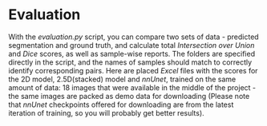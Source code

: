 # Evaluation

With the *evaluation.py* script, you can compare two sets of data - predicted segmentation and ground truth, and calculate total *Intersection over Union* and *Dice* scores, as well as sample-wise reports. The folders are specified directly in the script, and the names of samples should match to correctly identify corresponding pairs. 
Here are placed *Excel* files with the scores for the 2D model, 2.5D(stacked) model and *nnUnet*, trained on the same amount of data: 18 images that were available in the middle of the project - the same images are packed as demo data for downloading (Please note that *nnUnet* checkpoints offered for downloading are from the latest iteration of training, so you will probably get better results).


